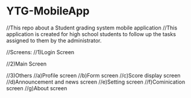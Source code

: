 # YTG-MobileApp


//This repo about a Student grading system mobile application
//This application is created for high school students to follow up the tasks assigned to them by the administrator.

//Screens:
//1)Login Screen

//2)Main Screen

//3)Others
//a)Profile screen
//b)Form screen
//c)Score display screen
//d)Announcement and news screen
//e)Setting screen
//f)Cominication screen
//g)About screen
